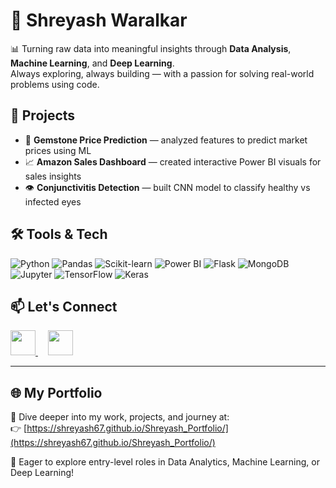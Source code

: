 # 💼 Shreyash Waralkar

📊 Turning raw data into meaningful insights through **Data Analysis**, **Machine Learning**, and **Deep Learning**.  
Always exploring, always building — with a passion for solving real-world problems using code.


## 🚀 Projects
- 💎 **Gemstone Price Prediction** — analyzed features to predict market prices using ML  
- 📈 **Amazon Sales Dashboard** — created interactive Power BI visuals for sales insights  
- 👁️ **Conjunctivitis Detection** — built CNN model to classify healthy vs infected eyes 


## 🛠️ Tools & Tech
![Python](https://img.shields.io/badge/-Python-3776AB?style=flat&logo=python&logoColor=white)
![Pandas](https://img.shields.io/badge/-Pandas-150458?style=flat&logo=pandas)
![Scikit-learn](https://img.shields.io/badge/-Scikit--learn-F7931E?style=flat&logo=scikit-learn&logoColor=white)
![Power BI](https://img.shields.io/badge/-Power%20BI-F2C811?style=flat&logo=powerbi&logoColor=black)
![Flask](https://img.shields.io/badge/-Flask-000000?style=flat&logo=flask)
![MongoDB](https://img.shields.io/badge/-MongoDB-47A248?style=flat&logo=mongodb&logoColor=white)
![Jupyter](https://img.shields.io/badge/-Jupyter-F37626?style=flat&logo=jupyter&logoColor=white)
![TensorFlow](https://img.shields.io/badge/-TensorFlow-FF6F00?style=flat&logo=tensorflow&logoColor=white)
![Keras](https://img.shields.io/badge/-Keras-D00000?style=flat&logo=keras&logoColor=white)

<!-- ## 🧑‍💻 Internship
**Machine Learning Intern – iNeuron.ai**  
Built a model to detect credit card defaulters using ML techniques and deployed it using Flask & MongoDB.
-->

## 📫 Let's Connect

<a href="https://www.linkedin.com/in/shreyash-waralkar" target="_blank">
  <img src="https://cdn.jsdelivr.net/gh/devicons/devicon/icons/linkedin/linkedin-original.svg" width="40"/>
</a>
&nbsp;&nbsp;&nbsp;
<a href="https://www.instagram.com/its_Shreyash61/" target="_blank">
  <img src="https://cdn-icons-png.flaticon.com/512/174/174855.png" width="40"/>
</a>

---

## 🌐 My Portfolio

🔗 Dive deeper into my work, projects, and journey at:  
👉 [https://shreyash67.github.io/Shreyash_Portfolio/](https://shreyash67.github.io/Shreyash_Portfolio/)



🚀 Eager to explore entry-level roles in Data Analytics, Machine Learning, or Deep Learning!
